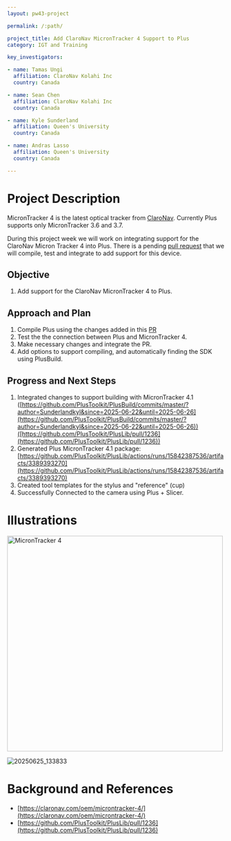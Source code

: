 ```yaml
---
layout: pw43-project

permalink: /:path/

project_title: Add ClaroNav MicronTracker 4 Support to Plus
category: IGT and Training

key_investigators:

- name: Tamas Ungi
  affiliation: ClaroNav Kolahi Inc
  country: Canada

- name: Sean Chen
  affiliation: ClaroNav Kolahi Inc
  country: Canada

- name: Kyle Sunderland
  affiliation: Queen's University
  country: Canada

- name: Andras Lasso
  affiliation: Queen's University
  country: Canada

---
```


# Project Description

<!-- Add a short paragraph describing the project. -->


MicronTracker 4 is the latest optical tracker from [ClaroNav](https://claronav.com/oem/microntracker-4/). Currently Plus supports only MicronTracker 3.6 and 3.7.

During this project week we will work on integrating support for the ClaroNav Micron Tracker 4 into Plus.  There is a pending [pull request](https://github.com/PlusToolkit/PlusLib/pull/1236) that we will compile, test and integrate to add support for this device.



## Objective

<!-- Describe here WHAT you would like to achieve (what you will have as end result). -->


1. Add support for the ClaroNav MicronTracker 4 to Plus.



## Approach and Plan

<!-- Describe here HOW you would like to achieve the objectives stated above. -->


1. Compile Plus using the changes added in this [PR](https://github.com/PlusToolkit/PlusLib/pull/1236)
2. Test the the connection between Plus and MicronTracker 4.
3. Make necessary changes and integrate the PR.
4. Add options to support compiling, and automatically finding the SDK using PlusBuild.




## Progress and Next Steps

<!-- Update this section as you make progress, describing of what you have ACTUALLY DONE.
     If there are specific steps that you could not complete then you can describe them here, too. -->


1. Integrated changes to support building with MicronTracker 4.1 ([https://github.com/PlusToolkit/PlusBuild/commits/master/?author=Sunderlandkyl&since=2025-06-22&until=2025-06-26](https://github.com/PlusToolkit/PlusBuild/commits/master/?author=Sunderlandkyl&since=2025-06-22&until=2025-06-26))([https://github.com/PlusToolkit/PlusLib/pull/1236](https://github.com/PlusToolkit/PlusLib/pull/1236))
1. Generated Plus MicronTracker 4.1 package: [https://github.com/PlusToolkit/PlusLib/actions/runs/15842387536/artifacts/3389393270](https://github.com/PlusToolkit/PlusLib/actions/runs/15842387536/artifacts/3389393270)
1. Created tool templates for the stylus and "reference" (cup)
1. Successfully Connected to the camera using Plus + Slicer.

# Illustrations

<!-- Add pictures and links to videos that demonstrate what has been accomplished. -->

<img src="https://github.com/user-attachments/assets/a0e80c73-11a9-4d74-9d9d-5443cf3dc2d1" alt="MicronTracker 4" width="500"/>

![20250625_133833](https://github.com/user-attachments/assets/72251628-4b85-4e02-b519-9d33e5e475cc)


# Background and References

<!-- If you developed any software, include link to the source code repository.
     If possible, also add links to sample data, and to any relevant publications. -->


- [https://claronav.com/oem/microntracker-4/](https://claronav.com/oem/microntracker-4/)
- [https://github.com/PlusToolkit/PlusLib/pull/1236](https://github.com/PlusToolkit/PlusLib/pull/1236)


